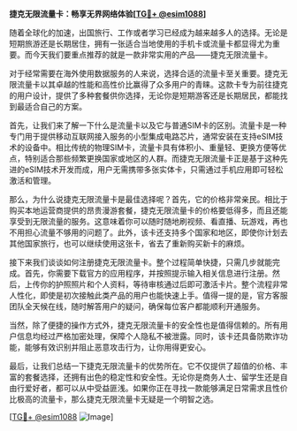 **捷克无限流量卡：畅享无界网络体验[[TG💪+ @esim1088](https://t.me/s/esim1088)]**

随着全球化的加速，出国旅行、工作或者学习已经成为越来越多人的选择。无论是短期旅游还是长期居住，拥有一张适合当地使用的手机卡或流量卡都显得尤为重要。而今天我们要重点推荐的就是一款非常实用的产品——捷克无限流量卡。

对于经常需要在海外使用数据服务的人来说，选择合适的流量卡至关重要。捷克无限流量卡以其卓越的性能和高性价比赢得了众多用户的青睐。这款卡专为前往捷克的用户设计，提供了多种套餐供你选择，无论你是短期游客还是长期居民，都能找到最适合自己的方案。

首先，让我们来了解一下什么是流量卡以及它与普通SIM卡的区别。流量卡是一种专门用于提供移动互联网接入服务的小型集成电路芯片，通常安装在支持eSIM技术的设备中。相比传统的物理SIM卡，流量卡具有体积小、重量轻、更换方便等优点，特别适合那些频繁更换国家或地区的人群。而捷克无限流量卡正是基于这种先进的eSIM技术开发而成，用户无需携带多张实体卡，只需通过手机应用即可轻松激活和管理。

那么，为什么说捷克无限流量卡是最佳选择呢？首先，它的价格非常亲民。相比于购买本地运营商提供的昂贵漫游套餐，捷克无限流量卡的价格要低得多，而且还能享受到无限流量的服务。这意味着你可以随时随地刷视频、看直播、玩游戏，再也不用担心流量不够用的问题了。此外，该卡还支持多个国家和地区，即使你计划去其他国家旅行，也可以继续使用这张卡，省去了重新购买新卡的麻烦。

接下来我们谈谈如何注册捷克无限流量卡。整个过程简单快捷，只需几步就能完成。首先，你需要下载官方的应用程序，并按照提示输入相关信息进行注册。然后，上传你的护照照片和个人资料，等待审核通过后即可激活卡片。整个流程非常人性化，即使是初次接触此类产品的用户也能快速上手。值得一提的是，官方客服团队全天候在线，随时解答用户的疑问，确保每位客户都能顺利开通服务。

当然，除了便捷的操作方式外，捷克无限流量卡的安全性也是值得信赖的。所有用户信息均经过严格加密处理，保障个人隐私不被泄露。同时，该卡还具备防欺诈功能，能够有效识别并阻止恶意攻击行为，让你用得更安心。

最后，让我们总结一下捷克无限流量卡的优势所在。它不仅提供了超值的价格、丰富的套餐选择，还拥有出色的稳定性和安全性。无论你是商务人士、留学生还是自由行爱好者，都可以从中受益匪浅。如果你正在寻找一款能够满足日常需求且性价比极高的流量卡，那么捷克无限流量卡无疑是一个明智之选。

[[TG💪+ @esim1088](https://t.me/s/esim1088) ![Image](https://i.postimg.cc/4NQfJmqS/Snipaste-2025-05-13-00-14-12.png)]